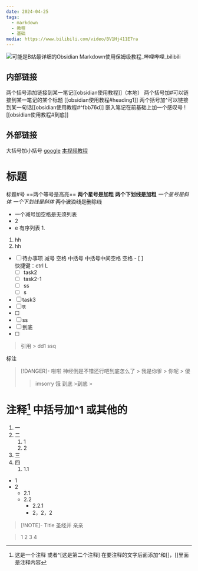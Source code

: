 ```yaml
---
date: 2024-04-25
tags:
  - markdown
  - 教程
  - 基础
media: https://www.bilibili.com/video/BV1Hj411E7ra
---
```

![可能是B站最详细的Obsidian Markdown使用保姆级教程_哔哩哔哩_bilibili](https://www.bilibili.com/video/BV1Hj411E7ra/?spm_id_from=333.788&vd_source=5b7edde710121047c51ef262c43cf976)

## 内部链接
两个括号添加链接到某一笔记[[obsidian使用教程]]（本地）
两个括号加#可以链接到某一笔记的某个标题 [[obsidian使用教程#heading1]]
两个括号加^可以链接到某一句话[[obsidian使用教程#^fbb76d]]
嵌入笔记在前基础上加一个感叹号
![[obsidian使用教程#到底]]


## 外部链接
大括号加小括号
[]()
[google](https://www.google.com/?hl=zh_CN)
[本视频教程](https://www.bilibili.com/video/BV1Hj411E7ra/)

# 标题 
标题#号
==两个等号是高亮==
**两个星号是加粗**
__两个下划线是加粗__
*一个星号是斜体*
_一个下划线是斜体_
~~两个波浪线是删除线~~

- 一个减号加空格是无须列表
- 2
- e
有序列表 1.
1. hh
2. hh

- [ ] 待办事项 减号 空格 中括号 中括号中间空格 空格 - [ ]  
快捷键：ctrl L
  - [ ] task2
  - [ ] task2-1
  - [ ] ss
  - [ ] s
- [ ] task3
 - [ ] tt
 - [ ] 
- [ ] ss
- [ ] 到底
 - [ ] 


>引用 >
>dd1
   >ssq
   
标注
> [!DANGER]-   啦啦
> 神经倒是不错还行吧到底怎么了
    > 我是你爹
    > 你呢
    > 傻
 >> imsorry
 > 饿
 > 到底
    >到底
    > 


# 注释[^1]  中括号加^1 或其他的

[^1]:这是一个注释
或者^[这是第二个注释] 
在要注释的文字后面添加^和[]，[]里面是注释内容

1. 一
2. 二
	1. 1
	2. 2
3. 三
4. 四
	1. 1.1

- 1
- 2
	- 2.1
	- 2.2
		- 2.2.1
		- 2，2，2


> [!NOTE]-  Title
> 圣经并
> 	亲亲



>1
>2
>	3
>	4
>		

